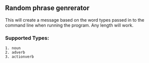 ## Random phrase genrerator

This will create a message based on the word types passed in to the command line when running the program. 
Any length will work.

### Supported Types: 
    1. noun
    2. adverb
    3. actionverb
